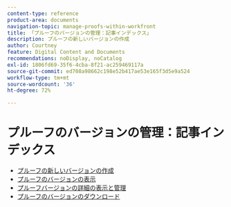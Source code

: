 ```yaml
---
content-type: reference
product-area: documents
navigation-topic: manage-proofs-within-workfront
title: 「プルーフのバージョンの管理：記事インデックス」
description: プルーフの新しいバージョンの作成
author: Courtney
feature: Digital Content and Documents
recommendations: noDisplay, noCatalog
exl-id: 1806fd69-35f6-4cba-8f21-ac259469117a
source-git-commit: ed708a98662c198e52b417ae53e165f3d5e9a524
workflow-type: tm+mt
source-wordcount: '36'
ht-degree: 72%

---
```


# プルーフのバージョンの管理：記事インデックス

* [プルーフの新しいバージョンの作成](../../../../review-and-approve-work/proofing/managing-proofs-within-workfront/create-new-proof-version.md)
* [プルーフのバージョンの表示](../../../../review-and-approve-work/proofing/managing-proofs-within-workfront/manage-proof-versions/view-proof-versions.md)
* [プルーフバージョンの詳細の表示と管理](../../../../review-and-approve-work/proofing/managing-proofs-within-workfront/manage-proof-versions/view-version-details.md)
* [プルーフのバージョンのダウンロード](../../../../review-and-approve-work/proofing/managing-proofs-within-workfront/manage-proof-versions/download-versions.md)
